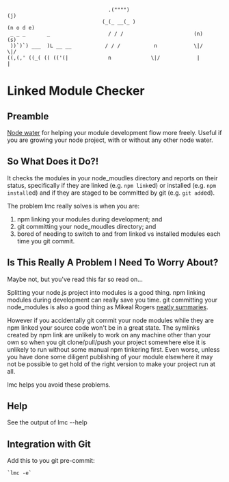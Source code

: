 ```
                                 .("""")                                      (j)
                               (_(_ __(_ )                                 (n o d e)
 _ _ _       _                   / / /                       (n)              (s)
 ))`)`) ___  )L __ __           / / /           n            \|/              \|/
((,(,' ((_( (( (('(|             n             \|/            |                |
```

Linked Module Checker
=====================

Preamble
--------

[Node water](https://github.com/aogriffiths/node-wtr) for helping your module development flow
more freely. Useful if you are growing your node project, with or without any other node water.

So What Does it Do?!
--------------------

It checks the modules in your node_moudles directory and reports on their status, 
specifically if they are linked (e.g. `npm link`ed) or installed (e.g. `npm install`ed)
and if they are staged to be committed by git (e.g. `git add`ed).
 
The problem lmc really solves is when you are:
1. npm linking your modules during development; and
2. git committing your node_moudles directory; and
3. bored of needing to switch to and from linked vs installed modules each time you git commit. 

Is This Really A Problem I Need To Worry About?
-----------------------------------------------
Maybe not, but you've read this far so read on...

Splitting your node.js project into modules is a good thing. npm linking modules during 
development can really save you time. git committing your node_modules is also a good thing
as Mikeal Rogers [neatly summaries](http://www.futurealoof.com/posts/nodemodules-in-git.html).

However if you accidentally git commit your node modules while they are npm linked your 
source code won't be in a great state. The symlinks created by npm link are unlikely to work
on any machine other than your own so when you git clone/pull/push your project somewhere else
it is unlikely to run without some manual npm tinkering first. Even worse, unless you have done
some diligent publishing of your module elsewhere it may not be possible to get hold of the right
version to make your project run at all. 

lmc helps you avoid these problems.

Help
----
See the output of lmc --help

Integration with Git
--------------------

Add this to you git pre-commit:

    `lmc -e`


